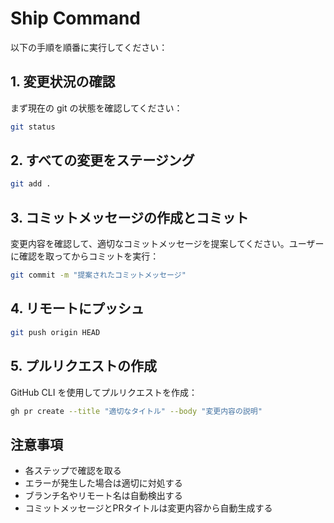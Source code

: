 # Ship Command

以下の手順を順番に実行してください：

## 1. 変更状況の確認

まず現在の git の状態を確認してください：

```bash
git status
```

## 2. すべての変更をステージング

```bash
git add .
```

## 3. コミットメッセージの作成とコミット

変更内容を確認して、適切なコミットメッセージを提案してください。ユーザーに確認を取ってからコミットを実行：

```bash
git commit -m "提案されたコミットメッセージ"
```

## 4. リモートにプッシュ

```bash
git push origin HEAD
```

## 5. プルリクエストの作成

GitHub CLI を使用してプルリクエストを作成：

```bash
gh pr create --title "適切なタイトル" --body "変更内容の説明"
```

## 注意事項

- 各ステップで確認を取る
- エラーが発生した場合は適切に対処する
- ブランチ名やリモート名は自動検出する
- コミットメッセージとPRタイトルは変更内容から自動生成する
